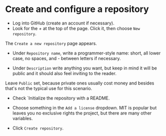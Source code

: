 # Create and configure a repository

* Log into GitHub (create an account if necessary).
* Look for the *+* at the top of the page. Click it, then choose `New repository`.

The `Create a new repository` page appears.

* Under `Repository name`, write a programmer-style name: short, all lower case, no spaces, and *-* between letters if necessary.

* Under `Description` write anything you want, but keep in mind it will be public and it should also feel inviting to the reader.

Leave `Public` set, because private ones usually cost money and besides that's not the typical use for this scenario.

* Check `Initialize the repository with a README.

* Choose something in the `Add a license` dropdown. MIT is popular but leaves you no exclusive rights the project,
but there are many other variables.

* Click `Create repository`.
